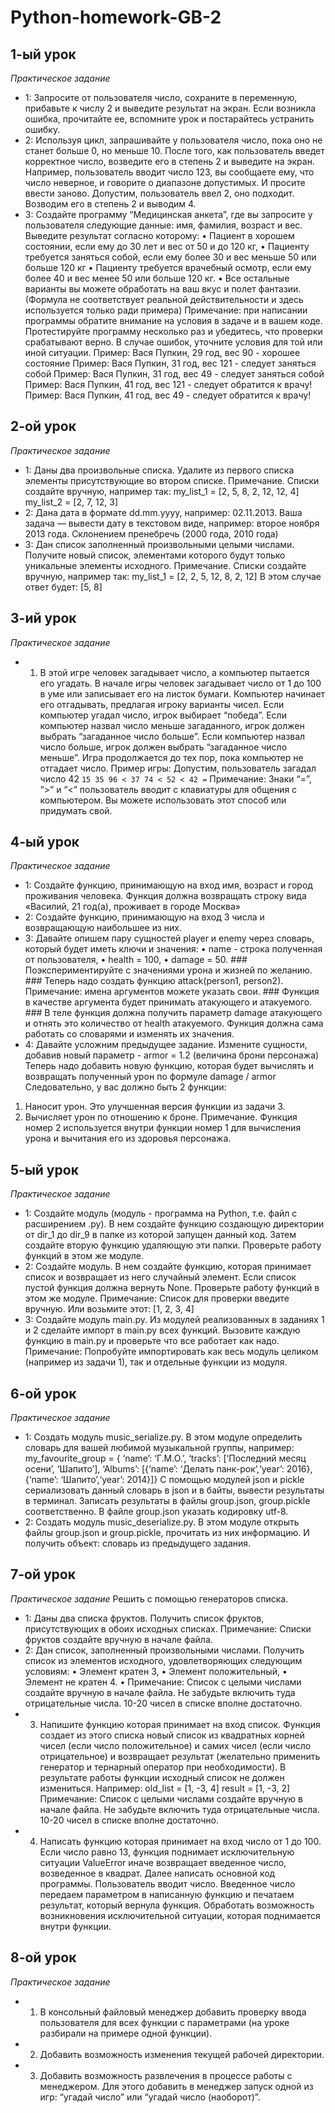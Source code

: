 # Python-homework-GB-2
## 1-ый урок
*Практическое задание*
* 1: Запросите от пользователя число, сохраните в переменную, прибавьте к числу 2 и выведите результат на экран. Если возникла ошибка, прочитайте ее, вспомните урок и постарайтесь устранить ошибку.
* 2: Используя цикл, запрашивайте у пользователя число, пока оно не станет больше 0, но меньше 10.
После того, как пользователь введет корректное число, возведите его в степень 2 и выведите на экран.
Например, пользователь вводит число 123, вы сообщаете ему, что число неверное, и говорите о диапазоне допустимых. И просите ввести заново.
Допустим, пользователь ввел 2, оно подходит. Возводим его в степень 2 и выводим 4.
* 3: Создайте программу “Медицинская анкета”, где вы запросите у пользователя следующие данные: имя, фамилия, возраст и вес.
Выведите результат согласно которому:
•	Пациент в хорошем состоянии, если ему до 30 лет и вес от 50 и до 120 кг,
•	Пациенту требуется заняться собой, если ему более 30 и вес меньше 50 или больше 120 кг
•	Пациенту требуется врачебный осмотр, если ему более 40 и вес менее 50 или больше 120 кг.
•	Все остальные варианты вы можете обработать на ваш вкус и полет фантазии.
(Формула не соответствует реальной действительности и здесь используется только ради примера)
Примечание: при написании программы обратите внимание на условия в задаче и в вашем коде.  Протестируйте программу несколько раз и убедитесь, что проверки срабатывают верно. В случае ошибок, уточните условия для той или иной ситуации.
Пример: Вася Пупкин, 29 год, вес 90 - хорошее состояние
Пример: Вася Пупкин, 31 год, вес 121 - следует заняться собой
Пример: Вася Пупкин, 31 год, вес 49 - следует заняться собой
Пример: Вася Пупкин, 41 год, вес 121 - следует обратится к врачу!
Пример: Вася Пупкин, 41 год, вес 49 - следует обратится к врачу!
## 2-ой урок
*Практическое задание*
* 1: Даны два произвольные списка. Удалите из первого списка элементы присутствующие во втором списке.
    Примечание. Списки создайте вручную, например так:
my_list_1 = [2, 5, 8, 2, 12, 12, 4]
my_list_2 = [2, 7, 12, 3]
* 2: Дана дата в формате dd.mm.yyyy, например: 02.11.2013. Ваша задача — вывести дату в текстовом виде, например: второе ноября 2013 года. Склонением пренебречь (2000 года, 2010 года)
* 3: Дан список заполненный произвольными целыми числами.
Получите новый список, элементами которого будут только уникальные элементы исходного.
    Примечание. Списки создайте вручную, например так:
my_list_1 = [2, 2, 5, 12, 8, 2, 12]
В этом случае ответ будет:
[5, 8]
## 3-ий урок
*Практическое задание*
* 1. В этой игре человек загадывает число, а компьютер пытается его угадать.
В начале игры человек загадывает число от 1 до 100 в уме или записывает его на листок бумаги. Компьютер начинает его отгадывать, предлагая игроку варианты чисел. Если компьютер угадал число, игрок выбирает “победа”. Если компьютер назвал число меньше загаданного, игрок должен выбрать “загаданное число больше”. Если компьютер назвал число больше, игрок должен выбрать “загаданное число меньше”. Игра продолжается до тех пор, пока компьютер не отгадает число.
Пример игры:
Допустим, пользователь загадал число 42
`15
35
96
<
37
74
<
52
<
42
=`
    Примечание: Знаки “=”, “>” и “<” пользователь вводит с клавиатуры для общения с компьютером. Вы можете использовать этот способ или придумать свой.
## 4-ый урок
*Практическое задание*
* 1: Создайте функцию, принимающую на вход имя, возраст и город проживания человека. Функция должна возвращать строку вида «Василий, 21 год(а), проживает в городе Москва»
* 2: Создайте функцию, принимающую на вход 3 числа и возвращающую наибольшее из них.
* 3: Давайте опишем пару сущностей player и enemy через словарь, который будет иметь ключи и значения:
•	name - строка полученная от пользователя,
•	health = 100,
•	damage = 50. ### Поэкспериментируйте с значениями урона и жизней по желанию. ### Теперь надо создать функцию attack(person1, person2). Примечание: имена аргументов можете указать свои. ### Функция в качестве аргумента будет принимать атакующего и атакуемого. ### В теле функция должна получить параметр damage атакующего и отнять это количество от health атакуемого. Функция должна сама работать со словарями и изменять их значения.
* 4: Давайте усложним предыдущее задание. Измените сущности, добавив новый параметр - armor = 1.2 (величина брони персонажа)
Теперь надо добавить новую функцию, которая будет вычислять и возвращать полученный урон по формуле damage / armor
Следовательно, у вас должно быть 2 функции:
1.	Наносит урон. Это улучшенная версия функции из задачи 3.
2.	Вычисляет урон по отношению к броне.
Примечание. Функция номер 2 используется внутри функции номер 1 для вычисления урона и вычитания его из здоровья персонажа. 
## 5-ый урок
*Практическое задание*
* 1: Создайте модуль (модуль - программа на Python, т.е. файл с расширением .py). В нем создайте функцию создающую директории от dir_1 до dir_9 в папке из которой запущен данный код. Затем создайте вторую функцию удаляющую эти папки. Проверьте работу функций в этом же модуле.
* 2: Создайте модуль. В нем создайте функцию, которая принимает список и возвращает из него случайный элемент. Если список пустой функция должна вернуть None. Проверьте работу функций в этом же модуле.
    Примечание: Список для проверки введите вручную. Или возьмите этот: [1, 2, 3, 4]
* 3: Создайте модуль main.py. Из модулей реализованных в заданиях 1 и 2 сделайте импорт в main.py всех функций. Вызовите каждую функцию в main.py и проверьте что все работает как надо.
Примечание: Попробуйте импортировать как весь модуль целиком (например из задачи 1), так и отдельные функции из модуля. 
## 6-ой урок
*Практическое задание*
* 1: Создать модуль music_serialize.py. В этом модуле определить словарь для вашей любимой музыкальной группы, например:
my_favourite_group = {
‘name’: ‘Г.М.О.’,
‘tracks’: [‘Последний месяц осени’, ‘Шапито’],
‘Albums’: [{‘name’: ‘Делать панк-рок’,‘year’: 2016},
{‘name’: ‘Шапито’,‘year’: 2014}]}
С помощью модулей json и pickle сериализовать данный словарь в json и в байты, вывести результаты в терминал. Записать результаты в файлы group.json, group.pickle соответственно. В файле group.json указать кодировку utf-8.
* 2: Создать модуль music_deserialize.py. В этом модуле открыть файлы group.json и group.pickle, прочитать из них информацию. И получить объект: словарь из предыдущего задания.
## 7-ой урок
*Практическое задание*
Решить с помощью генераторов списка.
* 1: Даны два списка фруктов. Получить список фруктов, присутствующих в обоих исходных списках.
    Примечание: Списки фруктов создайте вручную в начале файла.
* 2: Дан список, заполненный произвольными числами. Получить список из элементов исходного, удовлетворяющих следующим условиям:
•	Элемент кратен 3,
•	Элемент положительный,
•	Элемент не кратен 4.
•	Примечание: Список с целыми числами создайте вручную в начале файла. Не забудьте включить туда отрицательные числа. 10-20 чисел в списке вполне достаточно.
* 3. Напишите функцию которая принимает на вход список. Функция создает из этого списка новый список из квадратных корней чисел (если число положительное) и самих чисел (если число отрицательное) и возвращает результат (желательно применить генератор и тернарный оператор при необходимости). В результате работы функции исходный список не должен измениться.
Например:
old_list = [1, -3, 4]
result = [1, -3, 2]
    Примечание: Список с целыми числами создайте вручную в начале файла. Не забудьте включить туда отрицательные числа. 10-20 чисел в списке вполне достаточно.
* 4. Написать функцию которая принимает на вход число от 1 до 100. Если число равно 13, функция поднимает исключительную ситуации ValueError иначе возвращает введенное число, возведенное в квадрат.
Далее написать основной код программы. Пользователь вводит число. Введенное число передаем параметром в написанную функцию и печатаем результат, который вернула функция. Обработать возможность возникновения исключительной ситуации, которая поднимается внутри функции.
## 8-ой урок
*Практическое задание*
* 1. В консольный файловый менеджер добавить проверку ввода пользователя для всех функции с параметрами (на уроке разбирали на примере одной функции).
* 2. Добавить возможность изменения текущей рабочей директории.
* 3. Добавить возможность развлечения в процессе работы с менеджером. Для этого добавить в менеджер запуск одной из игр: “угадай число” или “угадай число (наоборот)”.

